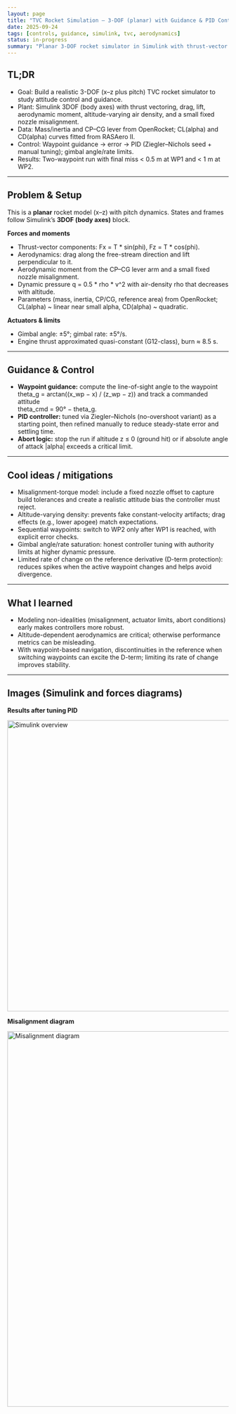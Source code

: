 ```yaml
---
layout: page
title: "TVC Rocket Simulation — 3-DOF (planar) with Guidance & PID Control"
date: 2025-09-24
tags: [controls, guidance, simulink, tvc, aerodynamics]
status: in-progress
summary: "Planar 3-DOF rocket simulator in Simulink with thrust-vector control, aero forces/moments, actuator limits, waypoint guidance, and PID."
---
```


## TL;DR
- Goal: Build a realistic 3-DOF (x–z plus pitch) TVC rocket simulator to study attitude control and guidance.
- Plant: Simulink 3DOF (body axes) with thrust vectoring, drag, lift, aerodynamic moment, altitude-varying air density, and a small fixed nozzle misalignment.
- Data: Mass/inertia and CP–CG lever from OpenRocket; CL(alpha) and CD(alpha) curves fitted from RASAero II.
- Control: Waypoint guidance → error → PID (Ziegler–Nichols seed + manual tuning); gimbal angle/rate limits.
- Results: Two-waypoint run with final miss < 0.5 m at WP1 and < 1 m at WP2.

---

## Problem & Setup
This is a **planar** rocket model (x–z) with pitch dynamics. States and frames follow Simulink’s **3DOF (body axes)** block.

**Forces and moments**
- Thrust-vector components: Fx = T * sin(phi), Fz = T * cos(phi).
- Aerodynamics: drag along the free-stream direction and lift perpendicular to it.
- Aerodynamic moment from the CP–CG lever arm and a small fixed nozzle misalignment.
- Dynamic pressure q = 0.5 * rho * v^2 with air-density rho that decreases with altitude.
- Parameters (mass, inertia, CP/CG, reference area) from OpenRocket; CL(alpha) ~ linear near small alpha, CD(alpha) ~ quadratic.

**Actuators & limits**
- Gimbal angle: ±5°; gimbal rate: ±5°/s.
- Engine thrust approximated quasi-constant (G12-class), burn ≈ 8.5 s.

---

## Guidance & Control
- **Waypoint guidance:** compute the line-of-sight angle to the waypoint  
  theta_g = arctan((x_wp − x) / (z_wp − z)) and track a commanded attitude  
  theta_cmd = 90° − theta_g.
- **PID controller:** tuned via Ziegler–Nichols (no-overshoot variant) as a starting point, then refined manually to reduce steady-state error and settling time.
- **Abort logic:** stop the run if altitude z ≤ 0 (ground hit) or if absolute angle of attack |alpha| exceeds a critical limit.

---

## Cool ideas / mitigations
- Misalignment-torque model: include a fixed nozzle offset to capture build tolerances and create a realistic attitude bias the controller must reject.
- Altitude-varying density: prevents fake constant-velocity artifacts; drag effects (e.g., lower apogee) match expectations.
- Sequential waypoints: switch to WP2 only after WP1 is reached, with explicit error checks.
- Gimbal angle/rate saturation: honest controller tuning with authority limits at higher dynamic pressure.
- Limited rate of change on the reference derivative (D-term protection): reduces spikes when the active waypoint changes and helps avoid divergence.

---

## What I learned
- Modeling non-idealities (misalignment, actuator limits, abort conditions) early makes controllers more robust.
- Altitude-dependent aerodynamics are critical; otherwise performance metrics can be misleading.
- With waypoint-based navigation, discontinuities in the reference when switching waypoints can excite the D-term; limiting its rate of change improves stability.

---

## Images (Simulink and forces diagrams)
**Results after tuning PID**

<img width="1519" height="663" alt="Simulink overview" src="https://github.com/user-attachments/assets/2add10bd-0223-4214-b50e-fc29d7778d64" />

**Misalignment diagram**

<img width="915" height="855" alt="Misalignment diagram" src="https://github.com/user-attachments/assets/c1f0532b-3f58-4f2a-b6f3-a60500995fef" />
